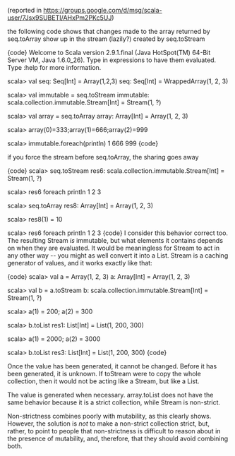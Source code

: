 (reported in https://groups.google.com/d/msg/scala-user/7Jsx9SUBETI/AHxPm2PKc5UJ)

the following code shows that changes made to the array returned by seq.toArray show up in the stream (lazily?) created by seq.toStream 

{code}
Welcome to Scala version 2.9.1.final (Java HotSpot(TM) 64-Bit Server VM, Java 1.6.0_26).
Type in expressions to have them evaluated.
Type :help for more information.

scala> val seq: Seq[Int] = Array(1,2,3)
seq: Seq[Int] = WrappedArray(1, 2, 3)

scala> val immutable = seq.toStream
immutable: scala.collection.immutable.Stream[Int] = Stream(1, ?)

scala> val array = seq.toArray
array: Array[Int] = Array(1, 2, 3)

scala> array(0)=333;array(1)=666;array(2)=999

scala> immutable.foreach(println)
1
666
999
{code}

if you force the stream before seq.toArray, the sharing goes away 

{code}
scala> seq.toStream
res6: scala.collection.immutable.Stream[Int] = Stream(1, ?)

scala> res6 foreach println
1
2
3

scala> seq.toArray
res8: Array[Int] = Array(1, 2, 3)

scala> res8(1) = 10

scala> res6 foreach println
1
2
3
{code}
I consider this behavior correct too. The resulting Stream *is* immutable, but what elements it contains depends on when they are evaluated. It would be meaningless for Stream to act in any other way -- you might as well convert it into a List.
Stream is a caching generator of values, and it works exactly like that:

{code}
scala> val a = Array(1, 2, 3)
a: Array[Int] = Array(1, 2, 3)

scala> val b = a.toStream
b: scala.collection.immutable.Stream[Int] = Stream(1, ?)

scala> a(1) = 200; a(2) = 300

scala> b.toList
res1: List[Int] = List(1, 200, 300)

scala> a(1) = 2000; a(2) = 3000

scala> b.toList
res3: List[Int] = List(1, 200, 300)
{code}

Once the value has been generated, it cannot be changed. Before it has been generated, it is unknown. If toStream were to copy the whole collection, then it would not be acting like a Stream, but like a List.

The value is generated when necessary. array.toList does not have the same behavior because it is a strict collection, while Stream is non-strict. 

Non-strictness combines poorly with mutability, as this clearly shows. However, the solution is *not* to make a non-strict collection strict, but, rather, to point to people that non-strictness is difficult to reason about in the presence of mutability, and, therefore, that they should avoid combining both.

